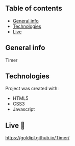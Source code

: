 ## Table of contents
* [General info](#general-info)
* [Technologies](#technologies)
* [Live](#live)

## General info
Timer

## Technologies
Project was created with:
* HTML5
* CSS3
* Javascript

## Live :star2:
https://goldipl.github.io/Timer/